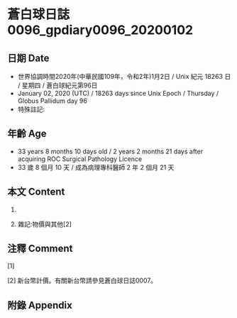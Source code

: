 # 蒼白球日誌0096_gpdiary0096_20200102 #

## 日期 Date ##

* 世界協調時間2020年(中華民國109年，令和2年)1月2日 / Unix 紀元 18263 日 / 星期四 / 蒼白球紀元第96日
* January 02, 2020 (UTC) / 18263 days since Unix Epoch / Thursday / Globus Pallidum day 96
* 特殊註記:

## 年齡 Age ##

* 33 years 8 months 10 days old / 2 years 2 months 21 days after acquiring ROC Surgical Pathology Licence
* 33 歲 8 個月 10 天 / 成為病理專科醫師 2 年 2 個月 21 天

## 本文 Content ##

1. 

    
2. 雜記:物價與其他[2]

    

## 注釋 Comment ##

[1] 


[2] 新台幣計價。有關新台幣請參見蒼白球日誌0007。



## 附錄 Appendix ##

